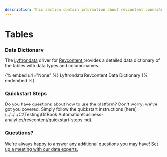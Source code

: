 ```yaml
---
description: This section contain information about revcontent connector tables information
---
```


# Tables

### Data Dictionary

The [Lyftrondata](https://www.lyftrondata.com/) driver for [Revcontent](None/)[ ](https://www.lyftrondata.com/integration/revcontent/)provides a detailed data dictionary of the tables with data types and column names.

{% embed url="None" %}
Lyftrondata Revcontent Data Dictionary
{% endembed %}

### Quickstart Steps

Do you have questions about how to use the platform? Don't worry; we've got you covered. Simply follow the quickstart instructions [here](../../../C:\Testing\GitBook Automation\business-analytics/revcontent/quickstart-steps.md).

### Questions? <a href="#questions" id="questions"></a>

We're always happy to answer any additional questions you may have! [Set up a meeting with our data experts.](https://www.lyftrondata.com/book-a-meeting/)

